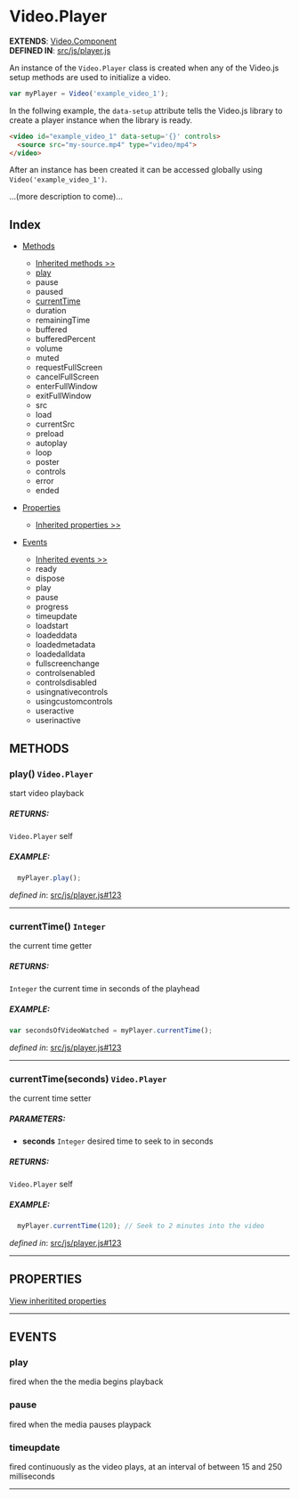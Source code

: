 # Video.Player

__EXTENDS__: [Video.Component](...)  
__DEFINED IN__: [src/js/player.js](https://github.com/videojs/video.js/blob/master/src/js/player.js)

An instance of the `Video.Player` class is created when any of the Video.js setup methods are used to initialize a video.

```js
var myPlayer = Video('example_video_1');
```

In the follwing example, the `data-setup` attribute tells the Video.js library to create a player instance when the library is ready.

```html
<video id="example_video_1" data-setup='{}' controls>
  <source src="my-source.mp4" type="video/mp4">
</video>
```

After an instance has been created it can be accessed globally using `Video('example_video_1')`.

...(more description to come)...

## Index

- [Methods](#)
  - [Inherited methods >>](#)
  - [play](#play-videoplayer)
  - pause
  - paused
  - [currentTime](#currenttime-integer)
  - duration
  - remainingTime
  - buffered
  - bufferedPercent
  - volume
  - muted
  - requestFullScreen
  - cancelFullScreen
  - enterFullWindow
  - exitFullWindow
  - src
  - load
  - currentSrc
  - preload
  - autoplay
  - loop
  - poster
  - controls
  - error
  - ended

- [Properties](#)
  - [Inherited properties >>](#)

- [Events](#)
  - [Inherited events >>](#)
  - ready
  - dispose
  - play
  - pause
  - progress
  - timeupdate
  - loadstart
  - loadeddata
  - loadedmetadata
  - loadedalldata
  - fullscreenchange
  - controlsenabled
  - controlsdisabled
  - usingnativecontrols
  - usingcustomcontrols
  - useractive
  - userinactive

## METHODS

### play() `Video.Player`
start video playback

##### RETURNS:
`Video.Player` self

##### EXAMPLE:

```js
  myPlayer.play();
```

_defined in_: [src/js/player.js#123](https://github.com/videojs/video.js/blob/master/src/js/player.js#123)

---

### currentTime() `Integer`
the current time getter

##### RETURNS:
`Integer` the current time in seconds of the playhead

##### EXAMPLE:

```js
var secondsOfVideoWatched = myPlayer.currentTime();
```

_defined in_: [src/js/player.js#123](https://github.com/videojs/video.js/blob/master/src/js/player.js#123)

---

### currentTime(seconds) `Video.Player`

the current time setter

##### PARAMETERS:
- __seconds__ `Integer` desired time to seek to in seconds

##### RETURNS:
`Video.Player` self

##### EXAMPLE:

```js
  myPlayer.currentTime(120); // Seek to 2 minutes into the video
```

_defined in_: [src/js/player.js#123](https://github.com/videojs/video.js/blob/master/src/js/player.js#123)

---


## PROPERTIES

[View inheritited properties]()

---

## EVENTS

### play
fired when the the media begins playback

### pause 
fired when the media pauses playpack

### timeupdate 
fired continuously as the video plays, at an interval of between 15 and 250 milliseconds

---



